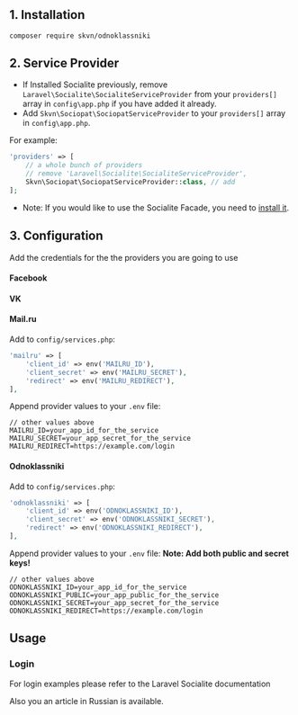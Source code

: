 # 

## 1. Installation

`composer require skvn/odnoklassniki`

## 2. Service Provider

* If Installed Socialite previously, remove `Laravel\Socialite\SocialiteServiceProvider` from your `providers[]` array in `config\app.php` if you have added it already.
* Add `Skvn\Sociopat\SociopatServiceProvider` to your `providers[]` array in `config\app.php`.

For example:
```php
'providers' => [
    // a whole bunch of providers
    // remove 'Laravel\Socialite\SocialiteServiceProvider',
    Skvn\Sociopat\SociopatServiceProvider::class, // add
];
```

* Note: If you would like to use the Socialite Facade, you need to [install it](http://laravel.com/docs/5.2/authentication#social-authentication).

## 3. Configuration

Add  the credentials for the  the providers you are going to use

#### Facebook


#### VK

#### Mail.ru

Add to `config/services.php`:
```php
'mailru' => [
    'client_id' => env('MAILRU_ID'),
    'client_secret' => env('MAILRU_SECRET'),
    'redirect' => env('MAILRU_REDIRECT'),  
],
```

Append provider values to your `.env` file:
```
// other values above
MAILRU_ID=your_app_id_for_the_service
MAILRU_SECRET=your_app_secret_for_the_service
MAILRU_REDIRECT=https://example.com/login
```

 
#### Odnoklassniki 
Add to `config/services.php`:
```php
'odnoklassniki' => [
    'client_id' => env('ODNOKLASSNIKI_ID'),
    'client_secret' => env('ODNOKLASSNIKI_SECRET'),
    'redirect' => env('ODNOKLASSNIKI_REDIRECT'),  
],
```

Append provider values to your `.env` file:
**Note: Add both public and secret keys!**
```
// other values above
ODNOKLASSNIKI_ID=your_app_id_for_the_service
ODNOKLASSNIKI_PUBLIC=your_app_public_for_the_service
ODNOKLASSNIKI_SECRET=your_app_secret_for_the_service
ODNOKLASSNIKI_REDIRECT=https://example.com/login
```

## Usage

### Login

For login examples please refer to the Laravel Socialite documentation

Also you an article in Russian is available. 
 